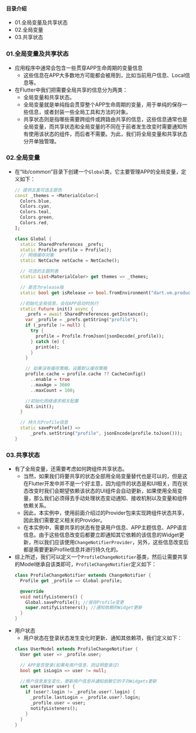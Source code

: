 #### 目录介绍
- 01.全局变量及共享状态
- 02.全局变量
- 03.共享状态


### 01.全局变量及共享状态
- 应用程序中通常会包含一些贯穿APP生命周期的变量信息
    - 这些信息在APP大多数地方可能都会被用到，比如当前用户信息、Local信息等。
- 在Flutter中我们把需要全局共享的信息分为两类：
    - 全局变量和共享状态。
    - 全局变量就是单纯指会贯穿整个APP生命周期的变量，用于单纯的保存一些信息，或者封装一些全局工具和方法的对象。
    - 共享状态则是指哪些需要跨组件或跨路由共享的信息，这些信息通常也是全局变量，而共享状态和全局变量的不同在于前者发生改变时需要通知所有使用该状态的组件，而后者不需要。为此，我们将全局变量和共享状态分开单独管理。




### 02.全局变量
- 在“lib/common”目录下创建一个`Global`类，它主要管理APP的全局变量，定义如下：
    ```dart
    // 提供五套可选主题色
    const _themes = <MaterialColor>[
      Colors.blue,
      Colors.cyan,
      Colors.teal,
      Colors.green,
      Colors.red,
    ];
    
    class Global {
      static SharedPreferences _prefs;
      static Profile profile = Profile();
      // 网络缓存对象
      static NetCache netCache = NetCache();
    
      // 可选的主题列表
      static List<MaterialColor> get themes => _themes;
    
      // 是否为release版
      static bool get isRelease => bool.fromEnvironment("dart.vm.product");
    
      //初始化全局信息，会在APP启动时执行
      static Future init() async {
        _prefs = await SharedPreferences.getInstance();
        var _profile = _prefs.getString("profile");
        if (_profile != null) {
          try {
            profile = Profile.fromJson(jsonDecode(_profile));
          } catch (e) {
            print(e);
          }
        }
    
        // 如果没有缓存策略，设置默认缓存策略
        profile.cache = profile.cache ?? CacheConfig()
          ..enable = true
          ..maxAge = 3600
          ..maxCount = 100;
    
        //初始化网络请求相关配置
        Git.init();
      }
    
      // 持久化Profile信息
      static saveProfile() =>
          _prefs.setString("profile", jsonEncode(profile.toJson()));
    }
    ```


### 03.共享状态
- 有了全局变量，还需要考虑如何跨组件共享状态。
    - 当然，如果我们将要共享的状态全部用全局变量替代也是可以的，但是这在Flutter开发中并不是一个好主意，因为组件的状态是和UI相关，而在状态改变时我们会期望依赖该状态的UI组件会自动更新，如果使用全局变量，那么我们必须得去手动处理状态变动通知、接收机制以及变量和组件依赖关系。
    - 因此，本实例中，使用前面介绍过的Provider包来实现跨组件状态共享，因此我们需要定义相关的Provider。
    - 在本实例中，需要共享的状态有登录用户信息、APP主题信息、APP语言信息。由于这些信息改变后都要立即通知其它依赖的该信息的Widget更新，所以我们应该使用`ChangeNotifierProvider`，另外，这些信息改变后都是需要更新Profile信息并进行持久化的。
- 综上所述，我们可以定义一个`ProfileChangeNotifier`基类，然后让需要共享的Model继承自该类即可，`ProfileChangeNotifier`定义如下：
    ```dart
    class ProfileChangeNotifier extends ChangeNotifier {
      Profile get _profile => Global.profile;
    
      @override
      void notifyListeners() {
        Global.saveProfile(); //保存Profile变更
        super.notifyListeners(); //通知依赖的Widget更新
      }
    }
    ```
- 用户状态
    - 用户状态在登录状态发生变化时更新、通知其依赖项，我们定义如下：
    ```dart
    class UserModel extends ProfileChangeNotifier {
      User get user => _profile.user;
    
      // APP是否登录(如果有用户信息，则证明登录过)
      bool get isLogin => user != null;
    
      //用户信息发生变化，更新用户信息并通知依赖它的子孙Widgets更新
      set user(User user) {
        if (user?.login != _profile.user?.login) {
          _profile.lastLogin = _profile.user?.login;
          _profile.user = user;
          notifyListeners();
        }
      }
    }
    ```



















